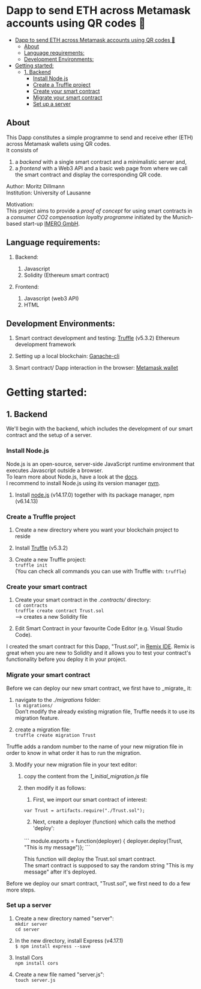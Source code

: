 # Dapp to send ETH across Metamask accounts using QR codes 🧞

- [Dapp to send ETH across Metamask accounts using QR codes 🧞](#dapp-to-send-eth-across-metamask-accounts-using-qr-codes-)
  - [About](#about)
  - [Language requirements:](#language-requirements)
  - [Development Environments:](#development-environments)
- [Getting started:](#getting-started)
  - [1. Backend](#1-backend)
    - [Install Node.js](#install-nodejs)
    - [Create a Truffle project](#create-a-truffle-project)
    - [Create your smart contract](#create-your-smart-contract)
    - [Migrate your smart contract](#migrate-your-smart-contract)
    - [Set up a server](#set-up-a-server)
## About
<p> This Dapp constitutes a simple programme to send and receive ether (ETH) across Metamask wallets using QR codes.<br>
It consists of <br>

1. a *backend* with a single smart contract and a minimalistic server and,<br>
2. a *frontend* with a Web3 API and a basic web page from where we call the smart contract and display the corresponding QR code. <br>

Author: Moritz Dillmann <br>
Institution: University of Lausanne 

Motivation: <br>
This project aims to provide a *proof of concept* for using smart contracts in a _consumer CO2 compensation loyalty programme_ initiated by the Munich-based start-up <a href="https://imero.de/">IMERO GmbH</a>.</p>

##  Language requirements:
1. Backend:
   1. Javascript
   2. Solidity (Ethereum smart contract)
   
2. Frontend:
   1. Javascript (web3 API)
   2. HTML

## Development Environments:
1. Smart contract development and testing:
<a href="https://www.trufflesuite.com/">Truffle</a> (v5.3.2) Ethereum development framework <br>

2. Setting up a local blockchain: <a href="https://www.trufflesuite.com/ganache">Ganache-cli</a> <br>
   
3. Smart contract/ Dapp interaction in the browser: <a href="https://metamask.io/">Metamask wallet</a><br>

# Getting started:

## 1. Backend
<p> We'll begin with the backend, which includes the development of our smart contract and the setup of a server.

### Install Node.js
<p> Node.js is an open-source, server-side JavaScript runtime environment that executes Javascript outside a browser. <br>
To learn more about Node.js, have a look at the <a href="https://nodejs.org/en/docs/">docs</a>. <br>
I recommend to install Node.js using its version manager <a href="https://github.com/nvm-sh/nvm">nvm</a>.</p>


1. Install <a href="https://nodejs.org/en/">node.js</a> (v14.17.0) together with its package manager, npm (v6.14.13) <br>

### Create a Truffle project

1. Create a new directory where you want your blockchain project to reside
   
2. Install <a href="https://www.trufflesuite.com/">Truffle</a> (v5.3.2)
   
3. Create a new Truffle project: <br>
`truffle init` <br>
(You can check all commands you can use with Truffle with: `truffle`)

### Create your smart contract
1. Create your smart contract in the _.contracts/_ directory: <br>
`cd contracts` <br>
`truffle create contract Trust.sol` <br>
—> creates a new Solidity file 

2. Edit Smart Contract in your favourite Code Editor (e.g. Visual Studio Code). <br>
 <p> I created the smart contract for this Dapp, "Trust.sol", in <a href="http://remix.ethereum.org/">Remix IDE</a>. Remix is great when you are new to Solidity and it allows you to test your contract's functionality before you deploy it in your project.</p>

 ### Migrate your smart contract
 <p> Before we can deploy our new smart contract, we first have to _migrate_ it: </p>

 1. navigate to the _./migrations_ folder: <br>
`ls migrations/` <br>
Don’t modify the already existing migration file, Truffle needs it to use its migration feature.

2. create a migration file: <br>
`truffle create migration Trust` <br>

<p>  Truffle adds a random number to the name of your new migration file in order to know in what order it has to run the migration. </p>

3. 	Modify your new migration file in your text editor:
	1. copy the content from the _1_initial_migration.js_ file <br>
    2. then modify it as follows: <br>

        1. First, we import our smart contract of interest: <br>

        `var Trust = artifacts.require("./Trust.sol");` 

        2. Next, create a deployer (function) which calls the  method 'deploy': <br>
        <br>
        ```
        module.exports = function(deployer) {
            deployer.deploy(Trust, "This is my message")}; 
        ```

        This function will deploy the Trust.sol smart contract. <br>
        The smart contract is supposed to say the random string "This is my message" after it's deployed.

<p> Before we deploy our smart contract, "Trust.sol", we first need to do a few more steps. </p>

### Set up a server

1. Create a new directory named "server": <br>
`mkdir server` <br>
`cd server`

2. In the new directory, install Express (v4.17.1) <br>
`$ npm install express --save`<br>

3. Install Cors <br>
`npm install cors`

4. Create a new file named "server.js": <br>
`touch server.js`



